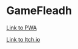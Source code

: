 # GameFleadh

[Link to PWA](https://zetderp.github.io/GameFleadh/)

[Link to Itch.io](https://zetderp.itch.io/astro-hopper)
